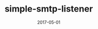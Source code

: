 ---
title: simple-smtp-listener
description: Library for receiving emails in NodeJS, and emitting them over a UNIX socket and as ECMAScript events.
href: https://github.com/birjolaxew/simple-smtp-listener
icon: smtp-listener
date: 2017-05-01
technologies:
- Node.js
- ES6
type: project
---
